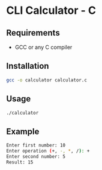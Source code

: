 # CLI Calculator - C

## Requirements

- GCC or any C compiler

## Installation

```bash
gcc -o calculator calculator.c
```

## Usage

```bash
./calculator
```

## Example

```bash
Enter first number: 10
Enter operation (+, -, *, /): +
Enter second number: 5
Result: 15
```
